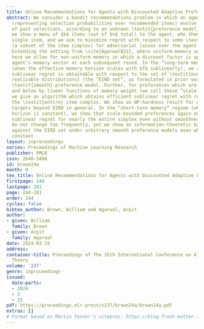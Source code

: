 ```yaml
---
title: Online Recommendations for Agents with Discounted Adaptive Preferences
abstract: We consider a bandit recommendations problem in which an agent’s preferences
  (representing selection probabilities over recommended items) evolve as a function
  of past selections, according to an unknown \textit{preference model}. In each round,
  we show a menu of $k$ items (out of $n$ total) to the agent, who then chooses a
  single item, and we aim to minimize regret with respect to some \textit{target set}
  (a subset of the item simplex) for adversarial losses over the agent’s choices.
  Extending the setting from \cite{AgarwalB22}, where uniform-memory agents were considered,
  here we allow for non-uniform memory in which a discount factor is applied to the
  agent’s memory vector at each subsequent round. In the “long-term memory” regime
  (when the effective memory horizon scales with $T$ sublinearly), we show that efficient
  sublinear regret is obtainable with respect to the set of \textit{everywhere instantaneously
  realizable distributions} (the “EIRD set”, as formulated in prior work) for any
  \textit{smooth} preference model. Further, for preferences which are bounded above
  and below by linear functions of memory weight (we call these “scale-bounded” preferences)
  we give an algorithm which obtains efficient sublinear regret with respect to nearly
  the \textit{entire} item simplex. We show an NP-hardness result for expanding to
  targets beyond EIRD in general. In the “short-term memory” regime (when the memory
  horizon is constant), we show that scale-bounded preferences again enable efficient
  sublinear regret for nearly the entire simplex even without smoothness if losses
  do not change too frequently, yet we show an information-theoretic barrier for competing
  against the EIRD set under arbitrary smooth preference models even when losses are
  constant.
layout: inproceedings
series: Proceedings of Machine Learning Research
publisher: PMLR
issn: 2640-3498
id: brown24a
month: 0
tex_title: Online Recommendations for Agents with Discounted Adaptive Preferences
firstpage: 244
lastpage: 281
page: 244-281
order: 244
cycles: false
bibtex_author: Brown, William and Agarwal, Arpit
author:
- given: William
  family: Brown
- given: Arpit
  family: Agarwal
date: 2024-03-15
address:
container-title: Proceedings of The 35th International Conference on Algorithmic Learning
  Theory
volume: '237'
genre: inproceedings
issued:
  date-parts:
  - 2024
  - 3
  - 15
pdf: https://proceedings.mlr.press/v237/brown24a/brown24a.pdf
extras: []
# Format based on Martin Fenner's citeproc: https://blog.front-matter.io/posts/citeproc-yaml-for-bibliographies/
---
```

